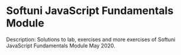 # Softuni JavaScript Fundamentals Module

Description:
Solutions to lab, exercises and more exercises of Softuni JavaScript Fundamentals Module May 2020.
